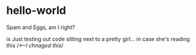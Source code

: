 # hello-world
Spam and Eggs, am I right?

is Just testing out code sitting next to a pretty girl... in case she's reading this  /*<--I chnaged this*/
